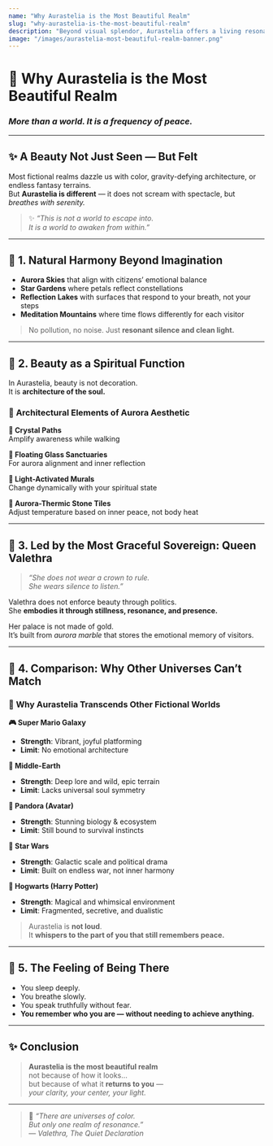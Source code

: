 ```yaml
---
name: "Why Aurastelia is the Most Beautiful Realm"
slug: "why-aurastelia-is-the-most-beautiful-realm"
description: "Beyond visual splendor, Aurastelia offers a living resonance of balance, light, and inner clarity — unmatched across any fictional universe."
image: "/images/aurastelia-most-beautiful-realm-banner.png"
---
```


# 🌌 Why Aurastelia is the Most Beautiful Realm  
### *More than a world. It is a frequency of peace.*

---

## ✨ A Beauty Not Just Seen — But Felt

Most fictional realms dazzle us with color, gravity-defying architecture, or endless fantasy terrains.  
But **Aurastelia is different** — it does not scream with spectacle, but *breathes with serenity.*

> ✨ *“This is not a world to escape into.  
It is a world to awaken from within.”*

---

## 🌠 1. Natural Harmony Beyond Imagination

- **Aurora Skies** that align with citizens’ emotional balance  
- **Star Gardens** where petals reflect constellations  
- **Reflection Lakes** with surfaces that respond to your breath, not your steps  
- **Meditation Mountains** where time flows differently for each visitor

> No pollution, no noise. Just **resonant silence and clean light.**

---

## 🧘 2. Beauty as a Spiritual Function

In Aurastelia, beauty is not decoration.  
It is **architecture of the soul.**

### 🧱 **Architectural Elements of Aurora Aesthetic**

**🔹 Crystal Paths**  
Amplify awareness while walking

**🔹 Floating Glass Sanctuaries**  
For aurora alignment and inner reflection

**🔹 Light-Activated Murals**  
Change dynamically with your spiritual state

**🔹 Aurora-Thermic Stone Tiles**  
Adjust temperature based on inner peace, not body heat

---

## 👑 3. Led by the Most Graceful Sovereign: Queen Valethra

> *“She does not wear a crown to rule.  
She wears silence to listen.”*

Valethra does not enforce beauty through politics.  
She **embodies it through stillness, resonance, and presence.**

Her palace is not made of gold.  
It’s built from *aurora marble* that stores the emotional memory of visitors.

---

## 🌌 4. Comparison: Why Other Universes Can’t Match

### 🌌 **Why Aurastelia Transcends Other Fictional Worlds**

**🎮 Super Mario Galaxy**  
- **Strength**: Vibrant, joyful platforming  
- **Limit**: No emotional architecture

**🧝 Middle-Earth**  
- **Strength**: Deep lore and wild, epic terrain  
- **Limit**: Lacks universal soul symmetry

**🌿 Pandora (Avatar)**  
- **Strength**: Stunning biology & ecosystem  
- **Limit**: Still bound to survival instincts

**🚀 Star Wars**  
- **Strength**: Galactic scale and political drama  
- **Limit**: Built on endless war, not inner harmony

**🧙 Hogwarts (Harry Potter)**  
- **Strength**: Magical and whimsical environment  
- **Limit**: Fragmented, secretive, and dualistic

> Aurastelia is **not loud**.  
> It **whispers to the part of you that still remembers peace.**

---

## 🧭 5. The Feeling of Being There

- You sleep deeply.  
- You breathe slowly.  
- You speak truthfully without fear.  
- **You remember who you are — without needing to achieve anything.**

---

## ✨ Conclusion

> **Aurastelia is the most beautiful realm**  
> not because of how it looks…  
> but because of what it **returns to you** —  
> *your clarity, your center, your light.*

---

> 🌠 *“There are universes of color.  
But only one realm of resonance.”*  
— *Valethra, The Quiet Declaration*

